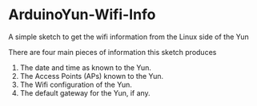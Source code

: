 # ArduinoYun-Wifi-Info
A simple sketch to get the wifi information from the Linux side of the Yun

There are four main pieces of information this sketch produces

1. The date and time as known to the Yun.
2. The Access Points (APs) known to the Yun.
3. The Wifi configuration of the Yun.
4. The default gateway for the Yun, if any.

